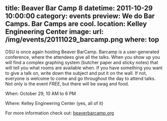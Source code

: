 title: Beaver Bar Camp 8
datetime: 2011-10-29 10:00:00
category: events
preview: We do Bar Camps. Bar Camps are cool.
location: Kelley Engineering Center
image:
    url: /img/events/20111029_barcamp.png
    where: top
---
OSU is once again hosting Beaver BarCamp. Barcamp is a user-generated
conference, where the attendees give all the talks. When you show up you will
find a complex graphing system (butcher paper and sticky notes) that will tell
you what rooms are available when. If you have something you want to give a
talk on, write down the subject and put it on the wall. If not, everyone is
welcome to come and go throughout the day to attend talks. Not only is the
event *FREE*, but there will be swag and food.

When: October 29, 10 AM to 6 PM

Where: Kelley Engineering Center (yes, all of it)

For more information check out: [beaverbarcamp.org](http://beaverbarcamp.org)
